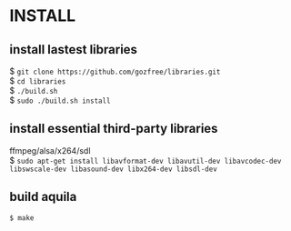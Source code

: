 INSTALL
=======

## install lastest libraries
$ `git clone https://github.com/gozfree/libraries.git`  
$ `cd libraries`  
$ `./build.sh`  
$ `sudo ./build.sh install`  

## install essential third-party libraries
  ffmpeg/alsa/x264/sdl  
$ `sudo apt-get install libavformat-dev libavutil-dev libavcodec-dev libswscale-dev
libasound-dev libx264-dev libsdl-dev`

## build aquila
`$ make`
